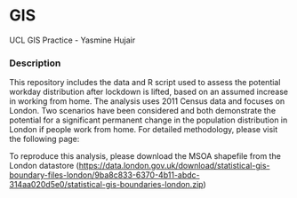 # GIS
UCL GIS Practice - Yasmine Hujair

### Description
This repository includes the data and R script used to assess the potential workday distribution after lockdown is lifted, based on an assumed increase in working from home. 
The analysis uses 2011 Census data and focuses on London. Two scenarios have been considered and both demonstrate the potential for a significant permanent change in the population distribution in London if people work from home. 
For detailed methodology, please visit the following page: 

To reproduce this analysis, please download the MSOA shapefile from the London datastore (https://data.london.gov.uk/download/statistical-gis-boundary-files-london/9ba8c833-6370-4b11-abdc-314aa020d5e0/statistical-gis-boundaries-london.zip)

